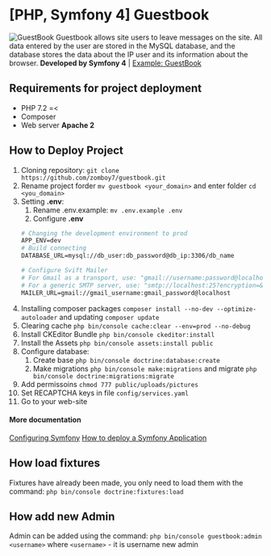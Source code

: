 # [PHP, Symfony 4] Guestbook

![GuestBook](https://gb.root7.ru/assets/img/preloader1.gif)
Guestbook allows site users to leave messages on the site. All data entered by the user are stored in the MySQL database, and the database stores the data about the IP user and its information about the browser.
**Developed by Symfony 4** | [Example: GuestBook](https://gb.root7.ru)

## Requirements for project deployment

* PHP 7.2 =<
* Composer
* Web server **Apache 2**

## How to Deploy Project

1. Cloning repository: `git clone https://github.com/zomboy7/guestbook.git`
2. Rename project forder `mv guestbook <your_domain>` and enter folder `cd <you_domain>`
3. Setting **.env**:
    1. Rename .env.example: `mv .env.example .env`
    2. Configure **.env** 
    ```Apache
    # Changing the development environment to prod
    APP_ENV=dev
    # Build connecting
    DATABASE_URL=mysql://db_user:db_password@db_ip:3306/db_name
    
    # Configure Svift Mailer
    # For Gmail as a transport, use: "gmail://username:password@localhost"
    # For a generic SMTP server, use: "smtp://localhost:25?encryption=&auth_mode="
    MAILER_URL=gmail://gmail_username:gmail_password@localhost
    ```
4. Installing composer packages `composer install --no-dev --optimize-autoloader` and updating `composer update`
5. Clearing cache `php bin/console cache:clear --env=prod --no-debug`
6. Install CKEditor Bundle `php bin/console ckeditor:install`
7. Install the Assets `php bin/console assets:install public`
8. Configure database:
    1. Create base `php bin/console doctrine:database:create`
    2. Make migrations `php bin/console make:migrations` and migrate `php bin/console doctrine:migrations:migrate`
9. Add permissoins `chmod 777 public/uploads/pictures`
10. Set RECAPTCHA keys in file `config/services.yaml`
11. Go to your web-site

#### More documentation
[Configuring Symfony](https://symfony.com/doc/current/configuration.html)
[How to deploy a Symfony Application](https://symfony.com/doc/current/deployment.html)

## How load fixtures
Fixtures have already been made, you only need to load them with the command:
`php bin/console doctrine:fixtures:load`

## How add new Admin
Admin can be added using the command:
`php bin/console guestbook:admin <username>`
where `<username>` - it is username new admin

